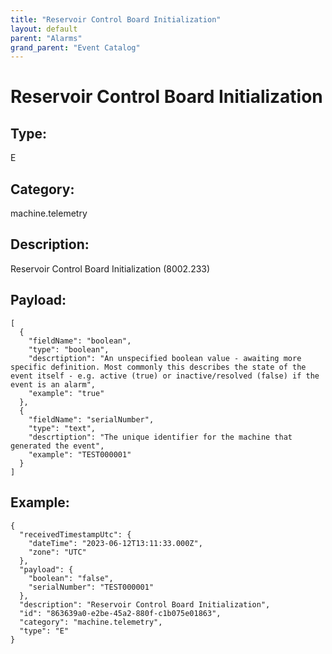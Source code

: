 ```yaml
---
title: "Reservoir Control Board Initialization"
layout: default
parent: "Alarms"
grand_parent: "Event Catalog"
---
```


# Reservoir Control Board Initialization

## Type:

E

## Category:

machine.telemetry

## Description: 

Reservoir Control Board Initialization (8002.233)

## Payload:

```
[
  {
    "fieldName": "boolean",
    "type": "boolean",
    "descrtiption": "An unspecified boolean value - awaiting more specific definition. Most commonly this describes the state of the event itself - e.g. active (true) or inactive/resolved (false) if the event is an alarm",
    "example": "true"
  },
  {
    "fieldName": "serialNumber",
    "type": "text",
    "descrtiption": "The unique identifier for the machine that generated the event",
    "example": "TEST000001"
  }
]
```

## Example:

```
{
  "receivedTimestampUtc": {
    "dateTime": "2023-06-12T13:11:33.000Z",
    "zone": "UTC"
  },
  "payload": {
    "boolean": "false",
    "serialNumber": "TEST000001"
  },
  "description": "Reservoir Control Board Initialization",
  "id": "863639a0-e2be-45a2-880f-c1b075e01863",
  "category": "machine.telemetry",
  "type": "E"
}
```
